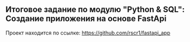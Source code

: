 ## Итоговое задание по модулю "Python & SQL": Создание приложения на основе FastApi

Проект находится по ссылке: https://github.com/rscr1/fastapi_app
